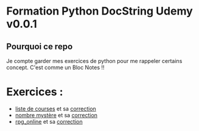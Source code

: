 # Formation Python DocString Udemy v0.0.1

## Pourquoi ce repo
Je compte garder mes exercices de python pour me rappeler certains concept.
C'est comme un Bloc Notes !!

# Exercices :
- [liste de courses](/Exercices/liste_de_course.py) et sa [correction](/Exercices/liste_de_course_correction.py)
- [nombre mystère](/Exercices/nombre_mystere.py) et sa [correction](/Exercices/nombre_mystere_correction.py)
- [rpg_online](/Exercices/rpg_online.py) et sa [correction](/Exercices/rpg_online_correction.py)
